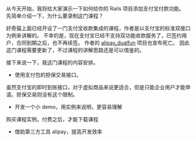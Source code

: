 从今天开始，我将给大家演示一下如何给你的 Rails 项目添加支付宝付款功能。
先简单介绍一下，为什么要录制这门课程？

好奇猫上面已经开设了一门支付宝收款集成的课程，作者是以支付宝的标准双接口为例来讲解的。
不幸的是，现在支付宝已经不支持双功能收款服务了，已签约用户，合同到期之后，也不再续签。
作者的 [alipay_dualfun](https://github.com/happypeter/alipay_dualfun) 项目也宣布死亡。
因此这门课程需要更新了，不过课程的讲解思路还是可以借鉴的。

接下来说一下，我这门课程的内容安排。

* 使用支付包的担保交易接口。

虽然支付宝的即时到账接口，对于虚拟商品来说更适合，但是只能企业用户才能申请。担保交易则没有这个限制。

* 开发一个小 demo，用实例来说明，更容易理解

购买课程实例，付费之后，才能下载课程

* 借助第三方工具 alipay，提高开发效率
